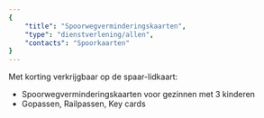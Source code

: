 ```yaml
---
{
	"title": "Spoorwegverminderingskaarten",
	"type": "dienstverlening/allen",
	"contacts": "Spoorkaarten"
}
---
```


Met korting verkrijgbaar op de spaar-lidkaart:
- Spoorwegverminderingskaarten voor gezinnen met 3 kinderen
- Gopassen, Railpassen, Key cards
